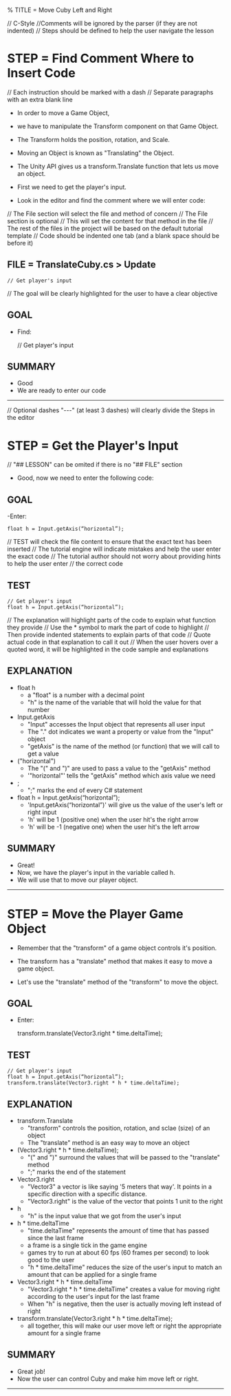 % TITLE = Move Cuby Left and Right 

// C-Style //Comments will be ignored by the parser (if they are not indented)
// Steps should be defined to help the user navigate the lesson
# STEP = Find Comment Where to Insert Code

// Each instruction should be marked with a dash
// Separate paragraphs with an extra blank line

- In order to move a Game Object, 
- we have to manipulate the Transform component on that Game Object. 
- The Transform holds the position, rotation, and Scale. 

- Moving an Object is known as "Translating" the Object. 
- The Unity API gives us a transform.Translate function that lets us move an object.  

- First we need to get the player's input.
- Look in the editor and find the comment where we will enter code:


// The File section will select the file and method of concern
// The File section is optional
// This will set the content for that method in the file
// The rest of the files in the project will be based on the default tutorial template
// Code should be indented one tab (and a blank space should be before it)
## FILE = TranslateCuby.cs > Update

    // Get player's input

// The goal will be clearly highlighted for the user to have a clear objective
## GOAL

- Find:

	// Get player's input

## SUMMARY

- Good
- We are ready to enter our code

------------------------------------------------

// Optional dashes "---" (at least 3 dashes) will clearly divide the Steps in the editor


# STEP = Get the Player's Input

// "## LESSON" can be omited if there is no "## FILE" section

- Good, now we need to enter the following code:

## GOAL

-Enter:

	float h = Input.getAxis(“horizontal”); 

// TEST will check the file content to ensure that the exact text has been inserted
// The tutorial engine will indicate mistakes and help the user enter the exact code
// The tutorial author should not worry about providing hints to help the user enter
// the correct code
## TEST

	// Get player's input
	float h = Input.getAxis(“horizontal”); 

// The explanation will highlight parts of the code to explain what function they provide
// Use the * symbol to mark the part of code to highlight
// Then provide indented statements to explain parts of that code
// Quote actual code in that explanation to call it out
// When the user hovers over a quoted word, it will be highlighted in the code sample and explanations
## EXPLANATION

* float h
    - a "float" is a number with a decimal point
    - "h" is the name of the variable that will hold the value for that number
* Input.getAxis
    - "Input" accesses the Input object that represents all user input
    - The "." dot indicates we want a property or value from the "Input" object
    - "getAxis" is the name of the method (or function) that we will call to get a value
* ("horizontal")
    - The "(" and ")" are used to pass a value to the "getAxis" method
    - '"horizontal"' tells the "getAxis" method which axis value we need
* ;
    - ";" marks the end of every C# statement
* float h = Input.getAxis(“horizontal”);
    - 'Input.getAxis(“horizontal”)' will give us the value of the user's left or right input
    - 'h' will be 1 (positive one) when the user hit's the right arrow
    - 'h' will be -1 (negative one) when the user hit's the left arrow

## SUMMARY

- Great!
- Now, we have the player's input in the variable called h.
- We will use that to move our player object.

------------------------------------------------

# STEP = Move the Player Game Object

- Remember that the "transform" of a game object controls it's position.
- The transform has a "translate" method that makes it easy to move a game object.

- Let's use the "translate" method of the "transform" to move the object.

## GOAL

- Enter:

    transform.translate(Vector3.right * time.deltaTime);

## TEST

	// Get player's input
	float h = Input.getAxis(“horizontal”); 
	transform.translate(Vector3.right * h * time.deltaTime);

## EXPLANATION

* transform.Translate
    - "transform" controls the position, rotation, and sclae (size) of an object
    - The "translate" method is an easy way to move an object
* (Vector3.right * h * time.deltaTime);
    - "(" and ")" surround the values that will be passed to the "translate" method
    - ";" marks the end of the statement
* Vector3.right
    - "Vector3" a vector is like saying '5 meters that way'. It points in a specific direction with a specific distance.
    - "Vector3.right" is the value of the vector that points 1 unit to the right 
* h
    - "h" is the input value that we got from the user's input
* h * time.deltaTime
    - "time.deltaTime" represents the amount of time that has passed since the last frame
    - a frame is a single tick in the game engine
    - games try to run at about 60 fps (60 frames per second) to look good to the user
    - "h * time.deltaTime" reduces the size of the user's input to match an amount that can be applied for a single frame
* Vector3.right * h * time.deltaTime
    - "Vector3.right * h * time.deltaTime" creates a value for moving right according to the user's input for the last frame
    - When "h" is negative, then the user is actually moving left instead of right
* transform.translate(Vector3.right * h * time.deltaTime);
    - all together, this will make our user move left or right the appropriate amount for a single frame

## SUMMARY

- Great job!
- Now the user can control Cuby and make him move left or right.

------------------------------------------------